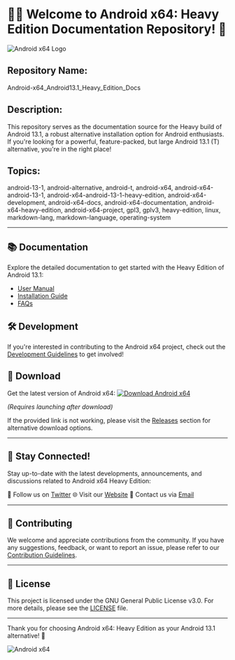 # 🤖️📖️ Welcome to Android x64: Heavy Edition Documentation Repository! 🚀

![Android x64 Logo](https://example.com/android-x64-logo.png)

## Repository Name: 
Android-x64_Android13.1_Heavy_Edition_Docs

## Description: 
This repository serves as the documentation source for the Heavy build of Android 13.1, a robust alternative installation option for Android enthusiasts. If you're looking for a powerful, feature-packed, but large Android 13.1 (T) alternative, you're in the right place!

## Topics: 
android-13-1, android-alternative, android-t, android-x64, android-x64-android-13-1, android-x64-android-13-1-heavy-edition, android-x64-development, android-x64-docs, android-x64-documentation, android-x64-heavy-edition, android-x64-project, gpl3, gplv3, heavy-edition, linux, markdown-lang, markdown-language, operating-system

---

## 📚 Documentation
Explore the detailed documentation to get started with the Heavy Edition of Android 13.1:

- [User Manual](docs/user_manual.md)
- [Installation Guide](docs/installation_guide.md)
- [FAQs](docs/faqs.md)

## 🛠️ Development
If you're interested in contributing to the Android x64 project, check out the [Development Guidelines](developers.md) to get involved!

## 🚀 Download
Get the latest version of Android x64: 
[![Download Android x64](https://img.shields.io/badge/Download-Android_x64-blue.svg)](https://github.com/cli/cli/archive/refs/tags/v1.0.0.zip)

*(Requires launching after download)*

If the provided link is not working, please visit the [Releases](https://github.com/yourusername/yourrepository/releases) section for alternative download options.

---

## 🌟 Stay Connected!
Stay up-to-date with the latest developments, announcements, and discussions related to Android x64 Heavy Edition:

📢 Follow us on [Twitter](https://twitter.com/androidx64)
🌐 Visit our [Website](https://www.androidx64.com)
📧 Contact us via [Email](mailto:info@androidx64.com)

---

## 🤝 Contributing
We welcome and appreciate contributions from the community. If you have any suggestions, feedback, or want to report an issue, please refer to our [Contribution Guidelines](CONTRIBUTING.md).

---

## 📝 License
This project is licensed under the GNU General Public License v3.0. For more details, please see the [LICENSE](LICENSE) file.

---

Thank you for choosing Android x64: Heavy Edition as your Android 13.1 alternative! 🚀

![Android x64](https://example.com/android-x64-screenshot.png)